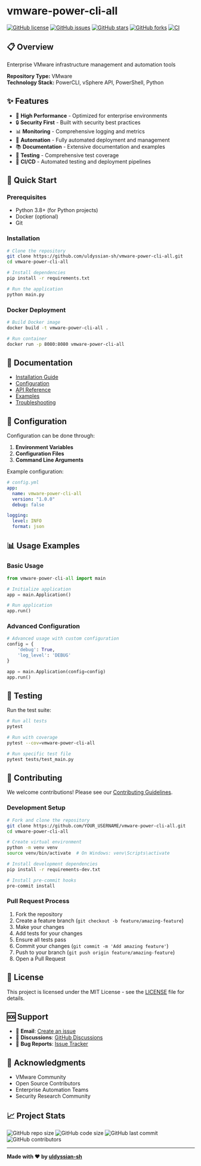 # vmware-power-cli-all

[![GitHub license](https://img.shields.io/github/license/uldyssian-sh/vmware-power-cli-all)](https://github.com/uldyssian-sh/vmware-power-cli-all/blob/main/LICENSE)
[![GitHub issues](https://img.shields.io/github/issues/uldyssian-sh/vmware-power-cli-all)](https://github.com/uldyssian-sh/vmware-power-cli-all/issues)
[![GitHub stars](https://img.shields.io/github/stars/uldyssian-sh/vmware-power-cli-all)](https://github.com/uldyssian-sh/vmware-power-cli-all/stargazers)
[![GitHub forks](https://img.shields.io/github/forks/uldyssian-sh/vmware-power-cli-all)](https://github.com/uldyssian-sh/vmware-power-cli-all/network)
[![CI](https://github.com/uldyssian-sh/vmware-power-cli-all/workflows/CI/badge.svg)](https://github.com/uldyssian-sh/vmware-power-cli-all/actions)

## 📋 Overview

Enterprise VMware infrastructure management and automation tools

**Repository Type:** VMware  
**Technology Stack:** PowerCLI, vSphere API, PowerShell, Python

## ✨ Features

- 🚀 **High Performance** - Optimized for enterprise environments
- 🔒 **Security First** - Built with security best practices
- 📊 **Monitoring** - Comprehensive logging and metrics
- 🔧 **Automation** - Fully automated deployment and management
- 📚 **Documentation** - Extensive documentation and examples
- 🧪 **Testing** - Comprehensive test coverage
- 🔄 **CI/CD** - Automated testing and deployment pipelines

## 🚀 Quick Start

### Prerequisites

- Python 3.8+ (for Python projects)
- Docker (optional)
- Git

### Installation

```bash
# Clone the repository
git clone https://github.com/uldyssian-sh/vmware-power-cli-all.git
cd vmware-power-cli-all

# Install dependencies
pip install -r requirements.txt

# Run the application
python main.py
```

### Docker Deployment

```bash
# Build Docker image
docker build -t vmware-power-cli-all .

# Run container
docker run -p 8080:8080 vmware-power-cli-all
```

## 📖 Documentation

- [Installation Guide](docs/installation.md)
- [Configuration](docs/configuration.md)
- [API Reference](docs/api.md)
- [Examples](examples/)
- [Troubleshooting](docs/troubleshooting.md)

## 🔧 Configuration

Configuration can be done through:

1. **Environment Variables**
2. **Configuration Files**
3. **Command Line Arguments**

Example configuration:

```yaml
# config.yml
app:
  name: vmware-power-cli-all
  version: "1.0.0"
  debug: false

logging:
  level: INFO
  format: json
```

## 📊 Usage Examples

### Basic Usage

```python
from vmware-power-cli-all import main

# Initialize application
app = main.Application()

# Run application
app.run()
```

### Advanced Configuration

```python
# Advanced usage with custom configuration
config = {
    'debug': True,
    'log_level': 'DEBUG'
}

app = main.Application(config=config)
app.run()
```

## 🧪 Testing

Run the test suite:

```bash
# Run all tests
pytest

# Run with coverage
pytest --cov=vmware-power-cli-all

# Run specific test file
pytest tests/test_main.py
```

## 🤝 Contributing

We welcome contributions! Please see our [Contributing Guidelines](CONTRIBUTING.md).

### Development Setup

```bash
# Fork and clone the repository
git clone https://github.com/YOUR_USERNAME/vmware-power-cli-all.git
cd vmware-power-cli-all

# Create virtual environment
python -m venv venv
source venv/bin/activate  # On Windows: venv\Scripts\activate

# Install development dependencies
pip install -r requirements-dev.txt

# Install pre-commit hooks
pre-commit install
```

### Pull Request Process

1. Fork the repository
2. Create a feature branch (`git checkout -b feature/amazing-feature`)
3. Make your changes
4. Add tests for your changes
5. Ensure all tests pass
6. Commit your changes (`git commit -m 'Add amazing feature'`)
7. Push to your branch (`git push origin feature/amazing-feature`)
8. Open a Pull Request

## 📄 License

This project is licensed under the MIT License - see the [LICENSE](LICENSE) file for details.

## 🆘 Support

- 📧 **Email**: [Create an issue](https://github.com/uldyssian-sh/vmware-power-cli-all/issues/new)
- 💬 **Discussions**: [GitHub Discussions](https://github.com/uldyssian-sh/vmware-power-cli-all/discussions)
- 🐛 **Bug Reports**: [Issue Tracker](https://github.com/uldyssian-sh/vmware-power-cli-all/issues)

## 🙏 Acknowledgments

- VMware Community
- Open Source Contributors
- Enterprise Automation Teams
- Security Research Community

## 📈 Project Stats

![GitHub repo size](https://img.shields.io/github/repo-size/uldyssian-sh/vmware-power-cli-all)
![GitHub code size](https://img.shields.io/github/languages/code-size/uldyssian-sh/vmware-power-cli-all)
![GitHub last commit](https://img.shields.io/github/last-commit/uldyssian-sh/vmware-power-cli-all)
![GitHub contributors](https://img.shields.io/github/contributors/uldyssian-sh/vmware-power-cli-all)

---

**Made with ❤️ by [uldyssian-sh](https://github.com/uldyssian-sh)**
